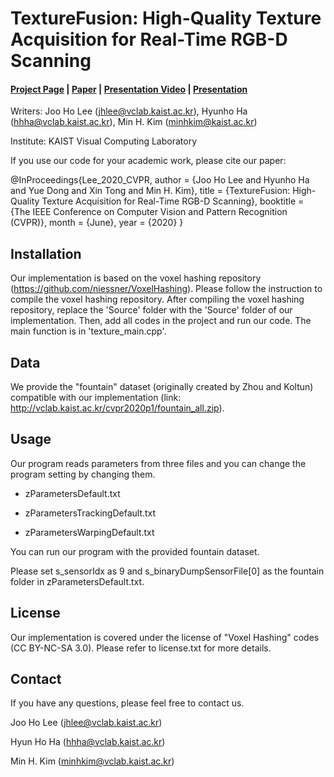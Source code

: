# TextureFusion: High-Quality Texture Acquisition for Real-Time RGB-D Scanning

#### [Project Page](http://vclab.kaist.ac.kr/cvpr2020p1/index.html) | [Paper](http://vclab.kaist.ac.kr/cvpr2020p1/TextureFusion-Paper.pdf) | [Presentation Video](https://www.youtube.com/watch?v=7LeecwSmx_A&feature=emb_title) | [Presentation](http://vclab.kaist.ac.kr/cvpr2020p1/TextureFusion-Slides.pdf)

Writers:   Joo Ho Lee (jhlee@vclab.kaist.ac.kr), Hyunho Ha (hhha@vclab.kaist.ac.kr), Min H. Kim (minhkim@kaist.ac.kr)

Institute: KAIST Visual Computing Laboratory

If you use our code for your academic work, please cite our paper:

@InProceedings{Lee_2020_CVPR,
author = {Joo Ho Lee and Hyunho Ha and Yue Dong and Xin Tong and Min H. Kim},
title = {TextureFusion: High-Quality Texture Acquisition for Real-Time RGB-D Scanning},
booktitle = {The IEEE Conference on Computer Vision and Pattern Recognition (CVPR)},
month = {June},
year = {2020}
}

## Installation

Our implementation is based on the voxel hashing repository (https://github.com/niessner/VoxelHashing).
Please follow the instruction to compile the voxel hashing repository.
After compiling the voxel hashing repository, replace the 'Source' folder with the 'Source' folder of our implementation.
Then, add all codes in the project and run our code. 
The main function is in 'texture_main.cpp'.

## Data

We provide the "fountain" dataset (originally created by Zhou and Koltun) compatible with our implementation
(link: http://vclab.kaist.ac.kr/cvpr2020p1/fountain_all.zip).

## Usage

Our program reads parameters from three files and you can change the program setting by changing them.

- zParametersDefault.txt

- zParametersTrackingDefault.txt

- zParametersWarpingDefault.txt

You can run our program with the provided fountain dataset.

Please set s_sensorIdx as 9 and s_binaryDumpSensorFile[0] as the fountain folder in zParametersDefault.txt.

## License

Our implementation is covered under the license of "Voxel Hashing" codes (CC BY-NC-SA 3.0). Please refer to license.txt for more details. 

## Contact

If you have any questions, please feel free to contact us.

Joo Ho Lee (jhlee@vclab.kaist.ac.kr)

Hyun Ho Ha (hhha@vclab.kaist.ac.kr)

Min H. Kim (minhkim@vclab.kaist.ac.kr)